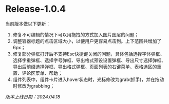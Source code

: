 # Release-1.0.4

当前版本做以下更新：

1. 修复不可编辑的情况下可以用拖拽的方式加入图片图层的问题；
2. 调整容器标题的点击区域大小，以便用户更容易点击到。上下范围共增加了6px；
3. 修复部分弹框打开后不支持Esc快捷键关闭的问题，具体包括选择字体弹框、选择字重弹框、选择字号弹框、导出格式预设设置弹框、导出尺寸选择弹框、导出后前缀选择弹框、导出格式弹框、页面列表的右键菜单、表格选区的重置、评论区菜单、帮助；
4. 组件列表中，组件卡片进入hover状态时，光标修改为grab(抓手)，并在拖动时修改为grabbing；

_版本上线日期：2024.04.18_
